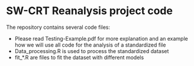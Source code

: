 
# SW-CRT Reanalysis project code

The repository contains several code files:

- Please read Testing-Example.pdf for more explanation and an example how we will use all code for the analysis of a standardized file
- Data_processing.R is used to process the standardized dataset
- fit_*.R are files to fit the dataset with different models




